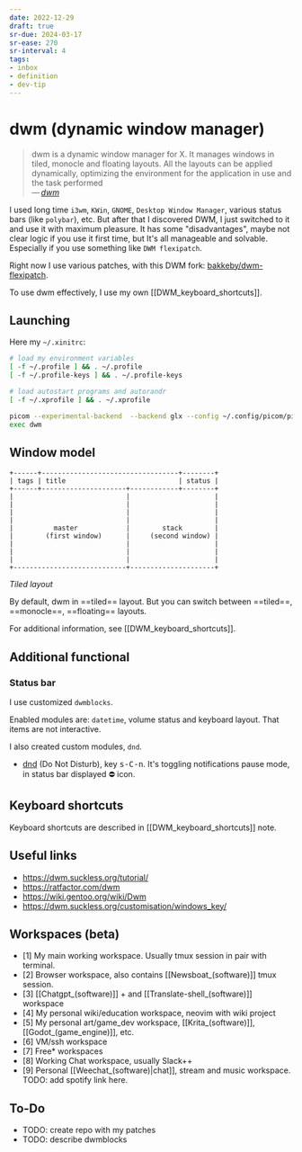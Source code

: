 ```yaml
---
date: 2022-12-29
draft: true
sr-due: 2024-03-17
sr-ease: 270
sr-interval: 4
tags:
- inbox
- definition
- dev-tip
---
```


# dwm (dynamic window manager)

> dwm is a dynamic window manager for X. It manages windows in tiled, monocle
> and floating layouts. All the layouts can be applied dynamically,
> optimizing the environment for the application in use and the task performed\
> — <cite>[dwm](https://dwm.suckless.org/)</cite>

I used long time `i3wm`, `KWin`, `GNOME`, `Desktop Window Manager`, various
status bars (like `polybar`), etc. But after that I discovered DWM, I just
switched to it and use it with maximum pleasure. It has some "disadvantages",
maybe not clear logic if you use it first time, but It's all manageable and
solvable. Especially if you use something like `DWM flexipatch`.

Right now I use various patches, with this DWM fork:
[bakkeby/dwm-flexipatch](https://github.com/Inom-Turdikulov/dwm-flexipatch).

To use dwm effectively, I use my own [[DWM_keyboard_shortcuts]].

## Launching

Here my `~/.xinitrc`:

```bash
# load my environment variables
[ -f ~/.profile ] && . ~/.profile
[ -f ~/.profile-keys ] && . ~/.profile-keys

# load autostart programs and autorandr
[ -f ~/.xprofile ] && . ~/.xprofile

picom --experimental-backend  --backend glx --config ~/.config/picom/picom.conf -b
exec dwm
```

## Window model

```
+------+----------------------------------+--------+
| tags | title                            | status |
+------+---------------------+------------+--------+
|                            |                     |
|                            |                     |
|                            |                     |
|                            |                     |
|          master            |        stack        |
|        (first window)      |     (second window) |
|                            |                     |
|                            |                     |
|                            |                     |
+----------------------------+---------------------+
```

_Tiled layout_

By default, dwm in ==tiled== layout. But you can switch between ==tiled==,
==monocle==, ==floating== layouts.

For additional information, see [[DWM_keyboard_shortcuts]].

## Additional functional

### Status bar

I use customized `dwmblocks`.

Enabled modules are: `datetime`, volume status and keyboard layout.
That items are not interactive.

I also created custom modules, `dnd`.

- [dnd](https://github.com/inomoz/dotfiles/blob/main/.local/bin/dnd)
(Do Not Disturb), key <kbd>s-C-n</kbd>.
It's toggling notifications pause mode, in status bar displayed ⛔ icon.

## Keyboard shortcuts

Keyboard shortcuts are described in [[DWM_keyboard_shortcuts]] note.

## Useful links
- <https://dwm.suckless.org/tutorial/>
- <https://ratfactor.com/dwm>
- <https://wiki.gentoo.org/wiki/Dwm>
- <https://dwm.suckless.org/customisation/windows_key/>

## Workspaces (beta)

- [1] My main working workspace. Usually tmux session in pair with terminal.
- [2] Browser workspace, also contains [[Newsboat_(software)]] tmux session.
- [3] [[Chatgpt_(software)]] + and [[Translate-shell_(software)]] workspace
- [4] My personal wiki/education workspace, neovim with wiki project
- [5] My personal art/game_dev workspace, [[Krita_(software)]], [[Godot_(game_engine)]], etc.
- [6] VM/ssh workspace
- [7] Free* workspaces
- [8] Working Chat workspace, usually Slack++
- [9] Personal [[Weechat_(software)|chat]], stream and music workspace. TODO: add spotify link here.

## To-Do

- TODO: create repo with my patches
- TODO: describe dwmblocks
